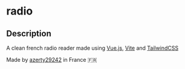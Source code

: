 # radio

## Description
A clean french radio reader made using [Vue.js](https://github.com/vuejs/core), [Vite](https://github.com/vitejs/vite) and [TailwindCSS](https://github.com/tailwindlabs/tailwindcss)

Made by [azerty29242](https://github.com/azerty29242) in France 🇫🇷